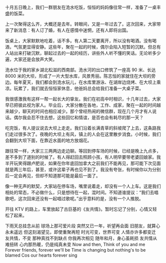 ---
---

十月五日晚上，我们一群朋友在洈水吃饭，恒恒的妈妈像往常一样，准备了一桌丰盛的饭菜。

上一次聚得这么齐，大概还是去年。转眼间，又是一年过去了。这次回来，大家带来了新消息：有人订了婚，有人在感情中迷惘，还有人即将出国。

饭桌上，大家默默地吃着，话不多。有人第二天要离开，所以没有喝酒。没有喝酒，气氛更显得安静。这些年，聚在一起的时候，偶尔会陷入短暂的沉默。但总有人站出来打破沉默，聊起过去的一起的经历，讲些外人听不懂的笑话。无论听多少遍，大家还是会放声大笑。

洈水位于我的家乡湖北松滋的西南部。洈水河的出口修筑了一座高 90 米、长达 8000 米的大坝，形成了一片大型水库，风景秀丽。陈志恒的家就住在大坝的旁边。每年夏天，我们都会到洈水玩儿，在水库里游泳、在湖岸边烧烤、在大坝上乘凉。玩累了，我们就去恒恒家休息，他爸妈总会给我们准备一大桌子菜。

我很感激我有这样一帮一起长大的挚友。我们在初高中时相识，十几年过去，大家早已把彼此视为家人。毕业后，大家分散在各地，工作、成家，聚在一起的时间越来越少，聊天的时间也相应减少。那个曾经热闹的微信群，现在几个月才有人说话。偶尔我会忍不住去想，这些回忆和情谊，是否也会有耗尽的那一天？

吃完饭，有人提议说去大坝上走走。我们沿着长满青草的斜坡爬了上去，这条路我们走过很多次了。夜晚的大坝上有风，镇上的人会在这里散步消食。小时候，我们会翻到大坝下面，在靠近水面的地方放烟花。

跟往常一样，大家三三两两边走边聊。等回到停车场的时候，已经是晚上九点多，差不多到了道别的时候了。有人得赶回去照顾小孩，有人明早要带老婆回娘家。我半开玩笑得跟卢肥说，如果在你年底回加拿大之前我们不能再见，那可能下次见面就是两三年后，甚至，或许这辈子再也见不到了。我没有夸张，有时候你以为分别后一定会再见，但却不知道那可能是最后一面了。

像一种无声的默契，大家站在停车场，嘴里说着走，却没有一个人上车。这是我们相处的常态，不必做什么，只是想待在一起，混时间。不知道谁提议：“我们去唱歌吧，这次回来还没有一起唱过歌呢。”出乎意料的是，没有一个人推脱。

开往 KTV 的路上，车里放起了古巨基的《友共情》。暂时忘记了分别，心情又轻松了起来。

下雨天总挂念从前
球场上那可爱片段
突然又已一年，祈望再会面
旧朋友，就算心永未遥远
但这刻渴望见，即使重聚再短
时光可变，世界可变
人情亦许多都变迁
友共情，不变
那种真找不到缺点
你我再次相见
随年和月，身心虽耗损
友共情从难扭转
心内那热暖，仍是纯真未变
Now and then, Think of you and me
Forever friends, forever we'll be
Time is changing but nothing's to be blamed
Cos our hearts forever sing